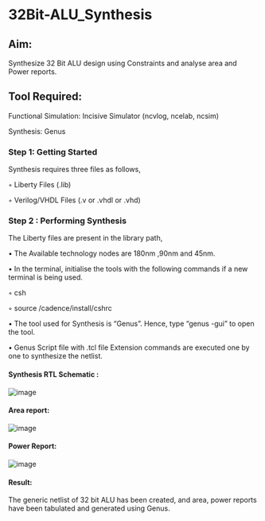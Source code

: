 # 32Bit-ALU_Synthesis

## Aim:

Synthesize 32 Bit ALU design using Constraints and analyse area and Power reports.

## Tool Required:

Functional Simulation: Incisive Simulator (ncvlog, ncelab, ncsim)

Synthesis: Genus

### Step 1: Getting Started

Synthesis requires three files as follows,

◦ Liberty Files (.lib)

◦ Verilog/VHDL Files (.v or .vhdl or .vhd)

### Step 2 : Performing Synthesis

The Liberty files are present in the library path,

• The Available technology nodes are 180nm ,90nm and 45nm.

• In the terminal, initialise the tools with the following commands if a new terminal is being
used.

◦ csh

◦ source /cadence/install/cshrc

• The tool used for Synthesis is “Genus”. Hence, type “genus -gui” to open the tool.

• Genus Script file with .tcl file Extension commands are executed one by one to synthesize the netlist.

#### Synthesis RTL Schematic :
![image](https://github.com/user-attachments/assets/12b12a92-bdbf-4f86-b37f-82c5ea951584)


#### Area report:
![image](https://github.com/user-attachments/assets/8f8e2220-8625-47d3-9d0d-5720c9f11311)


#### Power Report:
![image](https://github.com/user-attachments/assets/af1008a6-23c7-436c-8852-b3d2d079c278)


#### Result: 

The generic netlist of 32 bit ALU  has been created, and area, power reports have been tabulated and generated using Genus.
